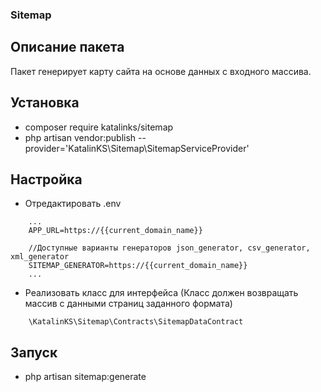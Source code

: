 ### Sitemap
## Описание пакета
Пакет генерирует карту сайта на основе данных с входного массива.
## Установка
* composer require katalinks/sitemap
* php artisan vendor:publish --provider='KatalinKS\Sitemap\SitemapServiceProvider'

## Настройка
* Отредактировать .env

```
    ...
    APP_URL=https://{{current_domain_name}}

    //Доступные варианты генераторов json_generator, csv_generator, xml_generator
    SITEMAP_GENERATOR=https://{{current_domain_name}}
    ...
 ```   
* Реализовать класс для интерфейса (Класс должен возвращать массив с данными страниц заданного формата)

```
    \KatalinKS\Sitemap\Contracts\SitemapDataContract
```
## Запуск

* php artisan sitemap:generate
